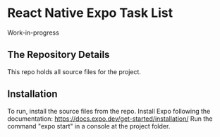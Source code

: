 # React Native Expo Task List
Work-in-progress

## The Repository Details
This repo holds all source files for the project.

## Installation
To run, install the source files from the repo.
Install Expo following the documentation: https://docs.expo.dev/get-started/installation/
Run the command "expo start" in a console at the project folder.
